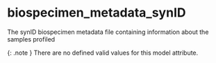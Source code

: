 # biospecimen_metadata_synID
The synID biospecimen metadata file containing information about the samples profiled


{: .note }
There are no defined valid values for this model attribute.
